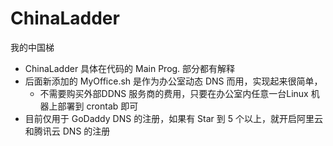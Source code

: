 # ChinaLadder
我的中国梯
* ChinaLadder 具体在代码的 Main Prog. 部分都有解释
* 后面新添加的 MyOffice.sh 是作为办公室动态 DNS 而用，实现起来很简单，
   * 不需要购买外部DDNS 服务商的费用，只要在办公室内任意一台Linux 机器上部署到 crontab 即可
* 目前仅用于 GoDaddy DNS 的注册，如果有 Star 到 5 个以上，就开启阿里云和腾讯云 DNS 的注册
